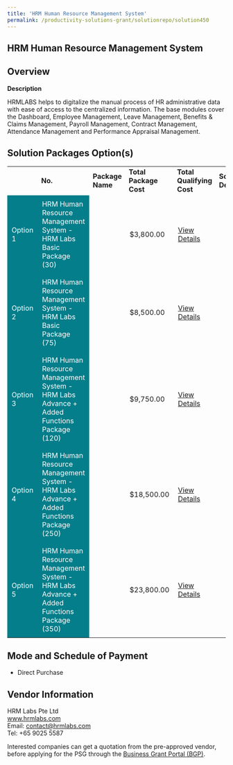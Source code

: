 ```yaml
---
title: 'HRM Human Resource Management System'
permalink: /productivity-solutions-grant/solutionrepo/solution450
---
```


## HRM Human Resource Management System

## Overview

**Description**

HRMLABS helps to digitalize the manual process of HR administrative data with ease of access to the centralized information. The base modules cover the Dashboard, Employee Management, Leave Management, Benefits & Claims Management, Payroll Management, Contract Management, Attendance Management and Performance Appraisal Management.

## Solution Packages Option(s)

<table>
<th>
<td><b>No.</b></td>
<td><b>Package Name</b></td>
<td><b>Total Package Cost</b></td>
<td><b>Total Qualifying Cost</b></td>
<td><b>Solution Details</b></td>
</th>
<tr>
<td style='padding: 10px; background-color: #037E8A; color: #FFFFFF;'>Option 1</td>
<td style='padding: 10px; background-color: #037E8A; color: #FFFFFF;'>HRM Human Resource Management System - HRM Labs Basic Package (30)</td>
<td style='padding: 10px;'></td>
<td style='padding: 10px;'>$3,800.00</td>
<td style='padding: 10px;'><a href='https://www.gobusiness.gov.sg/images/psg/HRM_Labs_20200043_Annex_3_20200625151521_Part_1.pdf' target='_blank'>View Details</a></td>
</tr>
<tr>
<td style='padding: 10px; background-color: #037E8A; color: #FFFFFF;'>Option 2</td>
<td style='padding: 10px; background-color: #037E8A; color: #FFFFFF;'>HRM Human Resource Management System - HRM Labs Basic Package (75)</td>
<td style='padding: 10px;'></td>
<td style='padding: 10px;'>$8,500.00</td>
<td style='padding: 10px;'><a href='https://www.gobusiness.gov.sg/images/psg/HRM_Labs_20200043_Annex_3_20200625151521_Part_2.pdf' target='_blank'>View Details</a></td>
</tr>
<tr>
<td style='padding: 10px; background-color: #037E8A; color: #FFFFFF;'>Option 3</td>
<td style='padding: 10px; background-color: #037E8A; color: #FFFFFF;'>HRM Human Resource Management System - HRM Labs Advance + Added Functions Package (120)</td>
<td style='padding: 10px;'></td>
<td style='padding: 10px;'>$9,750.00</td>
<td style='padding: 10px;'><a href='https://www.gobusiness.gov.sg/images/psg/HRM_Labs_20200043_Annex_3_20200625151521_Part_3.pdf' target='_blank'>View Details</a></td>
</tr>
<tr>
<td style='padding: 10px; background-color: #037E8A; color: #FFFFFF;'>Option 4</td>
<td style='padding: 10px; background-color: #037E8A; color: #FFFFFF;'>HRM Human Resource Management System - HRM Labs Advance + Added Functions Package (250)</td>
<td style='padding: 10px;'></td>
<td style='padding: 10px;'>$18,500.00</td>
<td style='padding: 10px;'><a href='https://www.gobusiness.gov.sg/images/psg/HRM_Labs_20200043_Annex_3_20200625151521_Part_4.pdf' target='_blank'>View Details</a></td>
</tr>
<tr>
<td style='padding: 10px; background-color: #037E8A; color: #FFFFFF;'>Option 5</td>
<td style='padding: 10px; background-color: #037E8A; color: #FFFFFF;'>HRM Human Resource Management System - HRM Labs Advance + Added Functions Package (350)</td>
<td style='padding: 10px;'></td>
<td style='padding: 10px;'>$23,800.00</td>
<td style='padding: 10px;'><a href='https://www.gobusiness.gov.sg/images/psg/HRM_Labs_20200043_Annex_3_20200625151521_Part_5.pdf' target='_blank'>View Details</a></td>
</tr>
</table>

## Mode and Schedule of Payment

 - Direct Purchase

## Vendor Information

 HRM Labs Pte Ltd<br>www.hrmlabs.com<br>Email: contact@hrmlabs.com<br>Tel: +65 9025 5587

Interested companies can get a quotation from the pre-approved vendor, before applying for the PSG through the <a href='https://www.businessgrants.gov.sg/' target='_blank' rel='noopener'>Business Grant Portal (BGP)</a>.

<script src="/jquery/resize-tables.js"></script>
